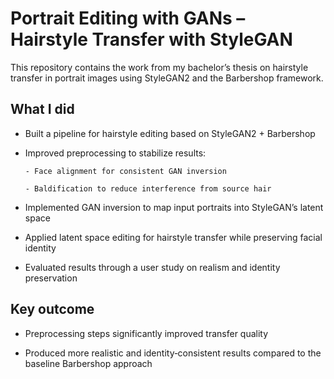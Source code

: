 # Portrait Editing with GANs – Hairstyle Transfer with StyleGAN


This repository contains the work from my bachelor’s thesis on hairstyle transfer in portrait images using StyleGAN2 and the Barbershop framework.

## What I did
- Built a pipeline for hairstyle editing based on StyleGAN2 + Barbershop

- Improved preprocessing to stabilize results:

      - Face alignment for consistent GAN inversion

      - Baldification to reduce interference from source hair

- Implemented GAN inversion to map input portraits into StyleGAN’s latent space

- Applied latent space editing for hairstyle transfer while preserving facial identity

- Evaluated results through a user study on realism and identity preservation


## Key outcome
- Preprocessing steps significantly improved transfer quality

- Produced more realistic and identity‑consistent results compared to the baseline Barbershop approach
